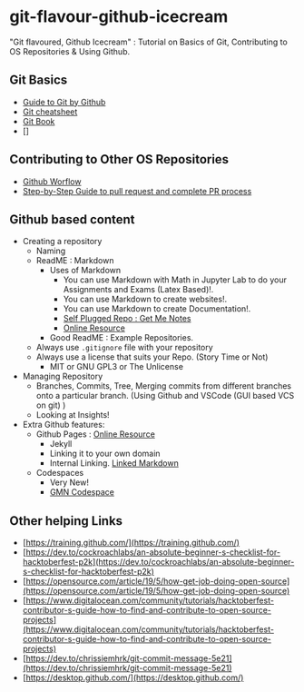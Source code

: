 # git-flavour-github-icecream
"Git flavoured, Github Icecream" : Tutorial on Basics of Git, Contributing to OS Repositories &amp; Using Github.

## Git Basics

- [Guide to Git by Github](https://guides.github.com/introduction/git-handbook/)
- [Git cheatsheet](https://training.github.com/downloads/github-git-cheat-sheet.pdf)
- [Git Book](https://git-scm.com/book/en/v2)
- []


## Contributing to Other OS Repositories

- [Github Worflow](https://guides.github.com/introduction/flow/) 
- [Step-by-Step Guide to pull request and complete PR process](https://www.dataschool.io/how-to-contribute-on-github/)

## Github based content

- Creating a repository
  - Naming
  - ReadME : Markdown 
    - Uses of Markdown
      - You can use Markdown with Math in Jupyter Lab to do your Assignments and Exams (Latex Based)!.
      - You can use Markdown to create websites!.
      - You can use Markdown to create Documentation!.
      - [Self Plugged Repo : Get Me Notes](https://github.com/Kaushal1011/getmenotes)
      - [Online Resource](https://guides.github.com/features/mastering-markdown/)
    - Good ReadME : Example Repositories.
  - Always use `.gitignore` file with your repository
  - Always use a license that suits your Repo. (Story Time or Not)
    - MIT or GNU GPL3 or The Unlicense
- Managing Repository
  - Branches, Commits, Tree, Merging commits from different branches onto a particular branch. (Using Github and VSCode (GUI based VCS on git) )
  - Looking at Insights!
- Extra Github features:
  - Github Pages : [Online Resource](https://guides.github.com/features/pages/)
    - Jekyll
    - Linking it to your own domain
    - Internal Linking. [Linked Markdown](Linked.md)
  - Codespaces
    - Very New!
    - [GMN Codespace](https://kaushal1011-getmenotes-gqwp.github.dev/)
    
## Other helping Links

- [https://training.github.com/](https://training.github.com/)
- [https://dev.to/cockroachlabs/an-absolute-beginner-s-checklist-for-hacktoberfest-p2k](https://dev.to/cockroachlabs/an-absolute-beginner-s-checklist-for-hacktoberfest-p2k)
- [https://opensource.com/article/19/5/how-get-job-doing-open-source](https://opensource.com/article/19/5/how-get-job-doing-open-source)
- [https://www.digitalocean.com/community/tutorials/hacktoberfest-contributor-s-guide-how-to-find-and-contribute-to-open-source-projects](https://www.digitalocean.com/community/tutorials/hacktoberfest-contributor-s-guide-how-to-find-and-contribute-to-open-source-projects)
- [https://dev.to/chrissiemhrk/git-commit-message-5e21](https://dev.to/chrissiemhrk/git-commit-message-5e21)
- [https://desktop.github.com/](https://desktop.github.com/)
